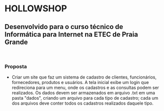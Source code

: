 # HOLLOWSHOP
## Desenvolvido para o curso técnico de Informática para Internet na ETEC de Praia Grande
&nbsp;

### Proposta
- Criar um site que faz um sistema de cadastro de clientes, funcionários, fornecedores, produtos e usuários. A tela inicial exibe um login que redireciona para um menu, onde os cadastros e as consultas podem ser realizados. Os dados devem ser armazenados em arquivo .txt em uma pasta "dados", criando um arquivo para cada tipo de cadastro; cada um dos arquivos deve conter todos os cadastros realizados daquele tipo.